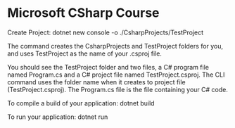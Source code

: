 # Microsoft CSharp Course

Create Project: dotnet new console -o ./CsharpProjects/TestProject

The command creates the CsharpProjects and TestProject folders for you, and uses TestProject as the name of your .csproj file.

You should see the TestProject folder and two files, a C# program file named Program.cs and a C# project file named TestProject.csproj. The CLI command uses the folder name when it creates to project file (TestProject.csproj). The Program.cs file is the file containing your C# code.

To compile a build of your application: dotnet build

To run your application: dotnet run
